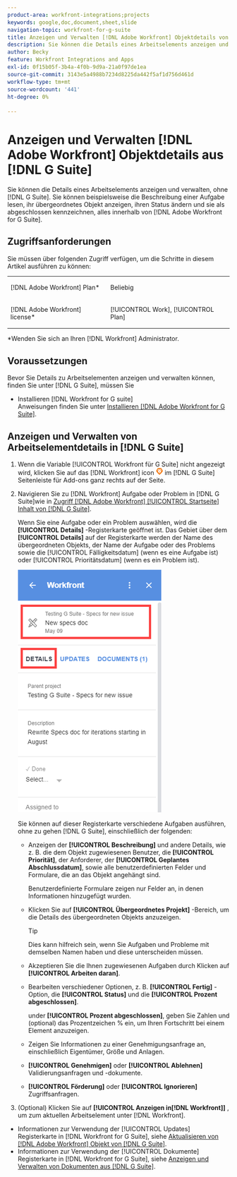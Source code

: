```yaml
---
product-area: workfront-integrations;projects
keywords: google,doc,document,sheet,slide
navigation-topic: workfront-for-g-suite
title: Anzeigen und Verwalten [!DNL Adobe Workfront] Objektdetails von G Suite
description: Sie können die Details eines Arbeitselements anzeigen und verwalten, ohne die G Suite verlassen zu müssen. Sie können beispielsweise die Beschreibung einer Aufgabe lesen, ihr übergeordnetes Objekt anzeigen, ihren Status ändern und sie als abgeschlossen kennzeichnen, alles innerhalb von [!DNL Adobe Workfront] für G Suite.
author: Becky
feature: Workfront Integrations and Apps
exl-id: 0f15b05f-3b4a-4f0b-9d9a-21a0f97de1ea
source-git-commit: 3143e5a4988b7234d8225da442f5af1d756d461d
workflow-type: tm+mt
source-wordcount: '441'
ht-degree: 0%

---
```


# Anzeigen und Verwalten [!DNL Adobe Workfront] Objektdetails aus [!DNL G Suite]

Sie können die Details eines Arbeitselements anzeigen und verwalten, ohne [!DNL G Suite]. Sie können beispielsweise die Beschreibung einer Aufgabe lesen, ihr übergeordnetes Objekt anzeigen, ihren Status ändern und sie als abgeschlossen kennzeichnen, alles innerhalb von [!DNL Adobe Workfront for G Suite].

## Zugriffsanforderungen

Sie müssen über folgenden Zugriff verfügen, um die Schritte in diesem Artikel ausführen zu können:

<table style="table-layout:auto"> 
 <col> 
 <col> 
 <tbody> 
  <tr> 
   <td role="rowheader">[!DNL Adobe Workfront] Plan*</td> 
   <td> <p>Beliebig</p> </td> 
  </tr> 
  <tr> 
   <td role="rowheader">[!DNL Adobe Workfront] license*</td> 
   <td> <p>[!UICONTROL Work], [!UICONTROL Plan]</p> </td> 
  </tr> 
</tbody> 
</table>

&#42;Wenden Sie sich an Ihren [!DNL Workfront] Administrator.

## Voraussetzungen

Bevor Sie Details zu Arbeitselementen anzeigen und verwalten können, finden Sie unter [!DNL G Suite], müssen Sie

* Installieren [!DNL Workfront for G suite]\
   Anweisungen finden Sie unter [Installieren [!DNL Adobe Workfront for G Suite]](../../workfront-integrations-and-apps/workfront-for-g-suite/install-workfront-for-gsuite.md).

## Anzeigen und Verwalten von Arbeitselementdetails in [!DNL G Suite]

1. Wenn die Variable [!UICONTROL Workfront für G Suite] nicht angezeigt wird, klicken Sie auf das [!DNL Workfront] icon ![](assets/wf-lion-icon.png) im [!DNL G Suite] Seitenleiste für Add-ons ganz rechts auf der Seite.
1. Navigieren Sie zu [!DNL Workfront] Aufgabe oder Problem in [!DNL G Suite]wie in [Zugriff [!DNL Adobe Workfront] [!UICONTROL Startseite] Inhalt von [!DNL G Suite]](../../workfront-integrations-and-apps/workfront-for-g-suite/access-wf-home-content-from-g-suite.md).

   Wenn Sie eine Aufgabe oder ein Problem auswählen, wird die **[!UICONTROL Details]** -Registerkarte geöffnet ist. Das Gebiet über dem **[!UICONTROL Details]** auf der Registerkarte werden der Name des übergeordneten Objekts, der Name der Aufgabe oder des Problems sowie die [!UICONTROL Fälligkeitsdatum] (wenn es eine Aufgabe ist) oder [!UICONTROL Prioritätsdatum] (wenn es ein Problem ist).

   ![](assets/details-tab.png)

   Sie können auf dieser Registerkarte verschiedene Aufgaben ausführen, ohne zu gehen [!DNL G Suite], einschließlich der folgenden:

   * Anzeigen der **[!UICONTROL Beschreibung]** und andere Details, wie z. B. die dem Objekt zugewiesenen Benutzer, die **[!UICONTROL Priorität]**, der Anforderer, der **[!UICONTROL Geplantes Abschlussdatum]**, sowie alle benutzerdefinierten Felder und Formulare, die an das Objekt angehängt sind.

      Benutzerdefinierte Formulare zeigen nur Felder an, in denen Informationen hinzugefügt wurden.

   * Klicken Sie auf **[!UICONTROL Übergeordnetes Projekt]** -Bereich, um die Details des übergeordneten Objekts anzuzeigen.

      >[!TIP]
      >
      >Dies kann hilfreich sein, wenn Sie Aufgaben und Probleme mit demselben Namen haben und diese unterscheiden müssen.

   * Akzeptieren Sie die Ihnen zugewiesenen Aufgaben durch Klicken auf **[!UICONTROL Arbeiten daran]**.
   * Bearbeiten verschiedener Optionen, z. B. **[!UICONTROL Fertig]** -Option, die **[!UICONTROL Status]** und die **[!UICONTROL Prozent abgeschlossen]**.

      under **[!UICONTROL Prozent abgeschlossen]**, geben Sie Zahlen und (optional) das Prozentzeichen % ein, um Ihren Fortschritt bei einem Element anzuzeigen.
   * Zeigen Sie Informationen zu einer Genehmigungsanfrage an, einschließlich Eigentümer, Größe und Anlagen.
   * **[!UICONTROL Genehmigen]** oder **[!UICONTROL Ablehnen]** Validierungsanfragen und -dokumente.

   * **[!UICONTROL Förderung]** oder **[!UICONTROL Ignorieren]** Zugriffsanfragen.

1. (Optional) Klicken Sie auf **[!UICONTROL Anzeigen in[!DNL Workfront]]** , um zum aktuellen Arbeitselement unter [!DNL Workfront].

* Informationen zur Verwendung der [!UICONTROL Updates] Registerkarte in [!DNL Workfront for G Suite], siehe [Aktualisieren von [!DNL Adobe Workfront] Objekt von [!DNL G Suite]](../../workfront-integrations-and-apps/workfront-for-g-suite/update-a-workfront-object-in-gsuite.md).
* Informationen zur Verwendung der [!UICONTROL Dokumente] Registerkarte in [!DNL Workfront for G Suite], siehe [Anzeigen und Verwalten von Dokumenten aus [!DNL G Suite]](../../workfront-integrations-and-apps/workfront-for-g-suite/view-and-manage-documents-in-gsuite.md).
